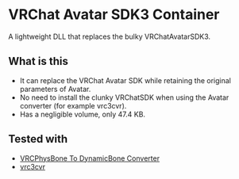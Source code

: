 # VRChat Avatar SDK3 Container
A lightweight DLL that replaces the bulky VRChatAvatarSDK3.

## What is this
 - It can replace the VRChat Avatar SDK while retaining the original parameters of Avatar.
 - No need to install the clunky VRChatSDK when using the Avatar converter (for example vrc3cvr).
 - Has a negligible volume, only 47.4 KB.

## Tested with
 - [VRCPhysBone To DynamicBone Converter](https://booth.pm/zh-cn/items/4032295)
 - [vrc3cvr](https://github.com/imagitama/vrc3cvr)
